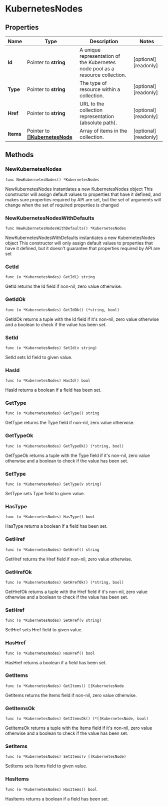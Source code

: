# KubernetesNodes

## Properties

|Name | Type | Description | Notes|
|------------ | ------------- | ------------- | -------------|
|**Id** | Pointer to **string** | A unique representation of the Kubernetes node pool as a resource collection. | [optional] [readonly] |
|**Type** | Pointer to **string** | The type of resource within a collection. | [optional] [readonly] |
|**Href** | Pointer to **string** | URL to the collection representation (absolute path). | [optional] [readonly] |
|**Items** | Pointer to [**[]KubernetesNode**](KubernetesNode.md) | Array of items in the collection. | [optional] [readonly] |

## Methods

### NewKubernetesNodes

`func NewKubernetesNodes() *KubernetesNodes`

NewKubernetesNodes instantiates a new KubernetesNodes object
This constructor will assign default values to properties that have it defined,
and makes sure properties required by API are set, but the set of arguments
will change when the set of required properties is changed

### NewKubernetesNodesWithDefaults

`func NewKubernetesNodesWithDefaults() *KubernetesNodes`

NewKubernetesNodesWithDefaults instantiates a new KubernetesNodes object
This constructor will only assign default values to properties that have it defined,
but it doesn't guarantee that properties required by API are set

### GetId

`func (o *KubernetesNodes) GetId() string`

GetId returns the Id field if non-nil, zero value otherwise.

### GetIdOk

`func (o *KubernetesNodes) GetIdOk() (*string, bool)`

GetIdOk returns a tuple with the Id field if it's non-nil, zero value otherwise
and a boolean to check if the value has been set.

### SetId

`func (o *KubernetesNodes) SetId(v string)`

SetId sets Id field to given value.

### HasId

`func (o *KubernetesNodes) HasId() bool`

HasId returns a boolean if a field has been set.

### GetType

`func (o *KubernetesNodes) GetType() string`

GetType returns the Type field if non-nil, zero value otherwise.

### GetTypeOk

`func (o *KubernetesNodes) GetTypeOk() (*string, bool)`

GetTypeOk returns a tuple with the Type field if it's non-nil, zero value otherwise
and a boolean to check if the value has been set.

### SetType

`func (o *KubernetesNodes) SetType(v string)`

SetType sets Type field to given value.

### HasType

`func (o *KubernetesNodes) HasType() bool`

HasType returns a boolean if a field has been set.

### GetHref

`func (o *KubernetesNodes) GetHref() string`

GetHref returns the Href field if non-nil, zero value otherwise.

### GetHrefOk

`func (o *KubernetesNodes) GetHrefOk() (*string, bool)`

GetHrefOk returns a tuple with the Href field if it's non-nil, zero value otherwise
and a boolean to check if the value has been set.

### SetHref

`func (o *KubernetesNodes) SetHref(v string)`

SetHref sets Href field to given value.

### HasHref

`func (o *KubernetesNodes) HasHref() bool`

HasHref returns a boolean if a field has been set.

### GetItems

`func (o *KubernetesNodes) GetItems() []KubernetesNode`

GetItems returns the Items field if non-nil, zero value otherwise.

### GetItemsOk

`func (o *KubernetesNodes) GetItemsOk() (*[]KubernetesNode, bool)`

GetItemsOk returns a tuple with the Items field if it's non-nil, zero value otherwise
and a boolean to check if the value has been set.

### SetItems

`func (o *KubernetesNodes) SetItems(v []KubernetesNode)`

SetItems sets Items field to given value.

### HasItems

`func (o *KubernetesNodes) HasItems() bool`

HasItems returns a boolean if a field has been set.



